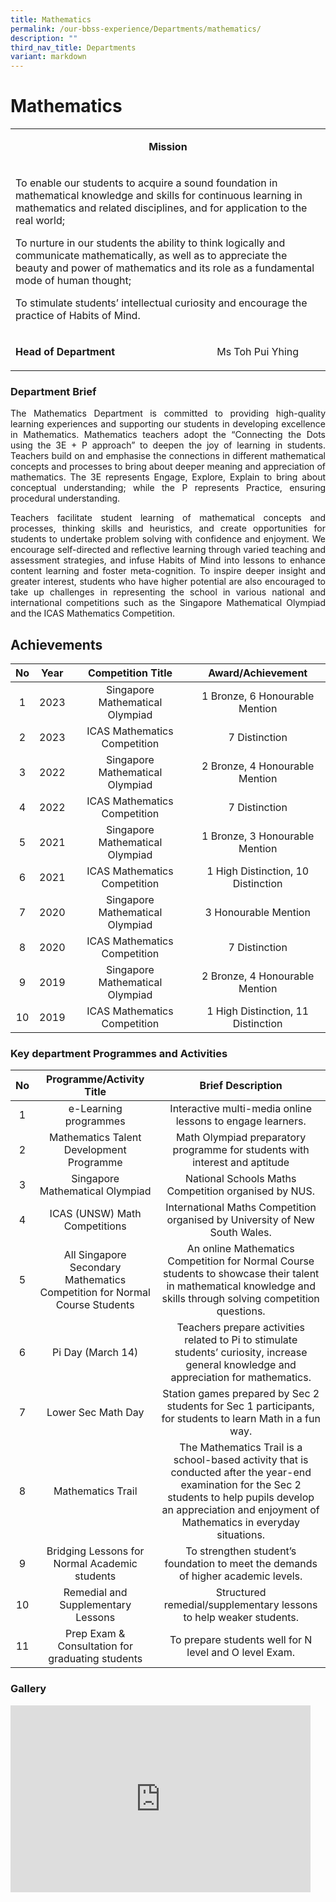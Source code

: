 ```yaml
---
title: Mathematics
permalink: /our-bbss-experience/Departments/mathematics/
description: ""
third_nav_title: Departments
variant: markdown
---
```

# Mathematics

<table width="0">
<tbody>
<tr>
<td colspan="3">
<p style="text-align: center;"><strong>Mission</strong></p>
</td>
</tr>
<tr>
<td colspan="3">
<p>To enable our students to acquire a sound foundation in mathematical knowledge and skills for continuous learning in mathematics and related disciplines, and for application to the real world;&nbsp;</p>
<p>To nurture in our students the ability to think logically and communicate mathematically, as well as to appreciate the beauty and power of mathematics and its role as a fundamental mode of human thought;</p>
<p>To stimulate students’ intellectual curiosity and encourage the practice of Habits of Mind.</p>
</td>
</tr>
<tr>
<td>
<p><strong>Head of Department</strong></p>
</td>
<td colspan="2">
<p style="text-align: center;">Ms Toh Pui Yhing</p>
</td>
</tr>
</tbody>
</table>

### Department Brief

<p style="text-align: justify;">The Mathematics Department is committed to providing high-quality learning experiences and supporting our students in developing excellence in Mathematics. Mathematics teachers adopt the “Connecting the Dots using the 3E + P approach” to deepen the joy of learning in students. Teachers build on and emphasise the connections in different mathematical concepts and processes to bring about deeper meaning and appreciation of mathematics. The 3E represents Engage, Explore, Explain to bring about conceptual understanding; while the P represents Practice, ensuring procedural understanding.</p>

<p style="text-align: justify;">Teachers facilitate student learning of mathematical concepts and processes, thinking skills and heuristics, and create opportunities for students to undertake problem solving with confidence and enjoyment. We encourage self-directed and reflective learning through varied teaching and assessment strategies, and infuse Habits of Mind into lessons to enhance content learning and foster meta-cognition. To inspire deeper insight and greater interest, students who have higher potential are also encouraged to take up challenges in representing the school in various national and international competitions such as the Singapore Mathematical Olympiad and the ICAS Mathematics Competition.</p>
 

## Achievements

| No  | Year  | Competition Title                | Award/Achievement                            |
|:----:|:------:|:---------:|:------------------:|
|   1 |  2023 | Singapore Mathematical Olympiad  |                               1 Bronze, 6 Honourable Mention                             |
|   2 |  2023 | ICAS Mathematics Competition  |                               7 Distinction                             |
|   3 |  2022 | Singapore Mathematical Olympiad  |                               2 Bronze, 4 Honourable Mention                             |
|   4 |  2022 | ICAS Mathematics Competition  |                               7 Distinction                             |
|   5 |  2021 | Singapore Mathematical Olympiad  |                         1 Bronze, 3 Honourable Mention                         |
|   6 |  2021 |   ICAS Mathematics Competition   |                       1 High Distinction, 10 Distinction                       |
|   7 |  2020 | Singapore Mathematical Olympiad  |                               3 Honourable Mention                             |
|   8 | 2020  |   ICAS Mathematics Competition   |                                 7 Distinction                                  |
|   9 |  2019 | Singapore Mathematical Olympiad  |                         2 Bronze, 4 Honourable Mention                         |
|   10 |  2019 |   ICAS Mathematics Competition   |                       1 High Distinction, 11 Distinction                       |

### Key department Programmes and Activities


| No | Programme/Activity Title                                                   | Brief Description                                                                                                                                                                                                    |
|:----:|:---------------:|:---:|
| 1  | e-Learning programmes                                                      | Interactive multi-media online lessons to engage learners.                                                                                                                                                           |
| 2  | Mathematics Talent Development Programme                                   | Math Olympiad preparatory programme for students with interest and aptitude                                                                                                                                          |
| 3  | Singapore Mathematical Olympiad                                            | National Schools Maths Competition organised by NUS.                                                                                                                                                                 |
| 4  | ICAS (UNSW) Math Competitions                                              | International Maths Competition organised by University of New South Wales.                                                                                                                                          |
| 5  | All Singapore Secondary Mathematics Competition for Normal Course Students | An online Mathematics Competition for Normal Course students to showcase their talent in mathematical knowledge and skills through solving competition questions.                                                    |
| 6  | Pi Day (March 14)                                                          | Teachers prepare activities related to Pi to stimulate students’ curiosity, increase general knowledge and appreciation for mathematics.                                                                             |
| 7  | Lower Sec Math Day                                                         | Station games prepared by Sec 2 students for Sec 1 participants, for students to learn Math in a fun way.                                                                                                            |
| 8  | Mathematics Trail                                                          | The Mathematics Trail is a school-based activity that is conducted after the year-end examination for the Sec 2 students to help pupils develop an appreciation and enjoyment of Mathematics in everyday situations. |
| 9 | Bridging Lessons for Normal Academic students                              | To strengthen student’s foundation to meet the demands of higher academic levels.                                                                                                                                    |
| 10 | Remedial and Supplementary Lessons                                         | Structured remedial/supplementary lessons to help weaker students.                                                                                                                                                   |
| 11 | Prep Exam &amp; Consultation for graduating students                           | To prepare students well for N level and O level Exam.                               |

### Gallery
<iframe allowfullscreen="true" height="299" width="480" frameborder="0" src="https://docs.google.com/presentation/d/e/2PACX-1vQSczYa_0aDRZ3lMBC4-Z4vfudjF0dtnSYWv3C82Qoq6W83499egvQtozt61oTFA6mgKZ6_cvj6fR2n/embed?start=true&amp;loop=true&amp;delayms=3000"></iframe>